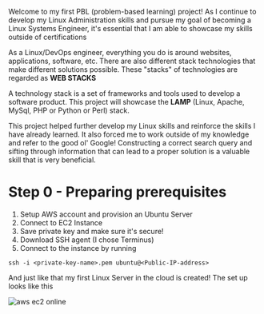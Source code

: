 Welcome to my first PBL (problem-based learning) project! As I continue to develop my Linux Administration skills and pursue my goal of becoming a Linux Systems Engineer, it's essential that I am able to showcase my skills outside of certifications

As a Linux/DevOps engineer, everything you do is around websites, applications, software, etc. There are also different stack technologies that make different solutions possible. These "stacks" of technologies are regarded as **WEB STACKS** 

A technology stack is a set of frameworks and tools used to develop a software product. This project will showcase the **LAMP** (Linux, Apache, MySql, PHP or Python or Perl) stack.

This project helped further develop my Linux skills and reinforce the skills I have already learned. It also forced me to work outside of my knowledge and refer to the good ol' Google! 
Constructing a correct search query and sifting through information that can lead to a proper solution is a valuable skill that is very beneficial. 


# Step 0 - Preparing prerequisites

1. Setup AWS account and provision an Ubuntu Server
2. Connect to EC2 Instance
3. Save private key and make sure it's secure!
4. Download SSH agent (I chose Terminus)
5. Connect to the instance by running
```
ssh -i <private-key-name>.pem ubuntu@<Public-IP-address>

```
And just like that my first Linux Server in the cloud is created! The set up looks like this



![aws ec2 online](https://github.com/Depsipher/DevOps-Projects-1-/assets/138725118/6d6f4dcc-58be-47d1-a50f-232fe6316dc2)



